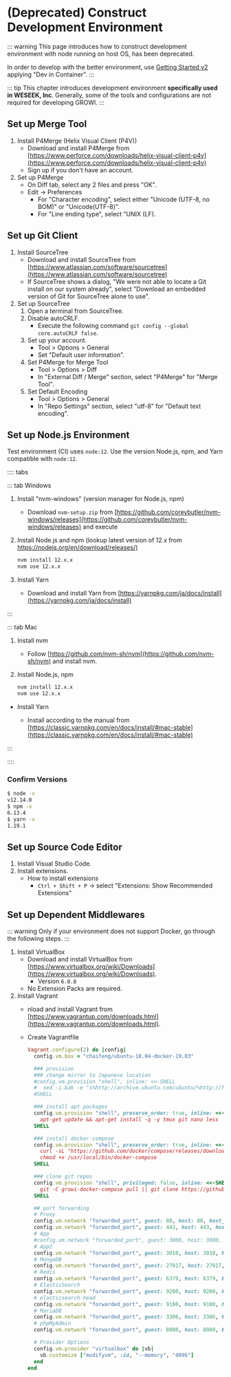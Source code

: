 # (Deprecated) Construct Development Environment

::: warning
This page introduces how to construct development environment with node running on host OS, has been deprecated.

In order to develop with the better environment, use [Getting Started v2](../startup-v2/dev-env.md) applying "Dev in Container".
:::

::: tip
This chapter introduces development environment **specifically used in WESEEK, Inc**.
Generally, some of the tools and configurations are not required for developing GROWI.
:::

## Set up Merge Tool

1. Install P4Merge (Helix Visual Client (P4V))
    * Download and install P4Merge from [https://www.perforce.com/downloads/helix-visual-client-p4v](https://www.perforce.com/downloads/helix-visual-client-p4v)
    * Sign up if you don't have an account.
2. Set up P4Merge
    * On Diff tab, select any 2 files and press "OK".
    * Edit -&gt; Preferences
        * For "Character encoding", select either "Unicode (UTF-8, no BOM)" or "Unicode(UTF-8)".
        * For "Line ending type", select "UNIX (LF).

## Set up Git Client

1. Install SourceTree
    * Download and install SourceTree from [https://www.atlassian.com/software/sourcetree](https://www.atlassian.com/software/sourcetree)
    * If SourceTree shows a dialog, "We were not able to locate a Git install on our system already", select "Download an embedded version of Git for SourceTree alone to use".
2. Set up SourceTree
    1. Open a terminal from SourceTree.
    2. Disable autoCRLF.
        * Execute the following command `git config --global core.autoCRLF false`.
    3. Set up your account.
        * Tool &gt; Options &gt; General
        * Set "Default user information".
    4. Set P4Merge for Merge Tool
        * Tool &gt; Options &gt; Diff
        * In "External Diff / Merge" section, select "P4Merge" for "Merge Tool".
    5. Set Default Encoding
        * Tool &gt; Options &gt; General
        * In "Repo Settings" section, select "utf-8" for "Default text encoding".

## Set up Node.js Environment

Test environment (CI) uses `node:12`. Use the version Node.js, npm, and Yarn compatible with `node:12`.

:::: tabs

::: tab Windows

1. Install "nvm-windows" (version manager for Node.js, npm)
    * Download `nvm-setup.zip` from [https://github.com/coreybutler/nvm-windows/releases](https://github.com/coreybutler/nvm-windows/releases) and execute
1. Install Node.js and npm (lookup latest version of 12.x from <https://nodejs.org/en/download/releases/)>

    ``` cmd
    nvm install 12.x.x
    nvm use 12.x.x
    ```

1. Install Yarn

    * Download and install Yarn from [https://yarnpkg.com/ja/docs/install](https://yarnpkg.com/ja/docs/install)

:::

::: tab Mac

1. Install nvm
    * Follow [https://github.com/nvm-sh/nvm](https://github.com/nvm-sh/nvm) and install nvm.
1. Install Node.js, npm

    ```bash
    nvm install 12.x.x
    nvm use 12.x.x
    ```

* Install Yarn

  * Install according to the manual from [https://classic.yarnpkg.com/en/docs/install/#mac-stable](https://classic.yarnpkg.com/en/docs/install/#mac-stable)

:::

::::

### Confirm Versions

```bash
$ node -v
v12.14.0
$ npm -v
6.13.4
$ yarn -v
1.19.1
```

## Set up Source Code Editor

1. Install Visual Studio Code.
2. Install extensions.
   * How to install extensions
     * `Ctrl + Shift + P` -> select "Extensions: Show Recommended Extensions"

## Set up Dependent Middlewares

::: warning
Only if your environment does not support Docker, go through the following steps.
:::

1. Install VirtualBox
    * Download and install VirtualBox from [https://www.virtualbox.org/wiki/Downloads](https://www.virtualbox.org/wiki/Downloads).
        * Version `6.0.8`
    * No Extension Packs are required.
2. Install Vagrant
    * nload and install Vagrant from [https://www.vagrantup.com/downloads.html](https://www.vagrantup.com/downloads.html).
    * Create Vagrantfile

        ```ruby
        Vagrant.configure(2) do |config|
          config.vm.box = "chaifeng/ubuntu-18.04-docker-19.03"

          ### provision
          ### change mirror to Japanese location
          #config.vm.provision "shell", inline: <<-SHELL
          #  sed -i.bak -e "s%http://archive.ubuntu.com/ubuntu/%http://ftp.iij.ad.jp/pub/linux/ubuntu/archive/%g" /etc/apt/sources.list
          #SHELL

          ### install apt packages
          config.vm.provision "shell", preserve_order: true, inline: <<-SHELL
            apt-get update && apt-get install -q -y tmux git nano less
          SHELL

          ### install docker-compose
          config.vm.provision "shell", preserve_order: true, inline: <<-SHELL
            curl -sL "https://github.com/docker/compose/releases/download/1.25.0/docker-compose-$(uname -s)-$(uname -m)" -o /usr/local/bin/docker-compose
            chmod +x /usr/local/bin/docker-compose
          SHELL

          ### clone git repos
          config.vm.provision "shell", privileged: false, inline: <<-SHELL
            git -C growi-docker-compose pull || git clone https://github.com/weseek/growi-docker-compose
          SHELL

          ## port forwarding
          # Proxy
          config.vm.network "forwarded_port", guest: 80, host: 80, host_ip: "127.0.0.1"
          config.vm.network "forwarded_port", guest: 443, host: 443, host_ip: "127.0.0.1"
          # App
          #config.vm.network "forwarded_port", guest: 3000, host: 3000, host_ip: "127.0.0.1"
          # App2
          config.vm.network "forwarded_port", guest: 3010, host: 3010, host_ip: "127.0.0.1"
          # MongoDB
          config.vm.network "forwarded_port", guest: 27017, host: 27017, host_ip: "127.0.0.1"
          # Redis
          config.vm.network "forwarded_port", guest: 6379, host: 6379, host_ip: "127.0.0.1"
          # ElasticSearch
          config.vm.network "forwarded_port", guest: 9200, host: 9200, host_ip: "127.0.0.1"
          # elasticsearch-head
          config.vm.network "forwarded_port", guest: 9100, host: 9100, host_ip: "127.0.0.1"
          # MariaDB
          config.vm.network "forwarded_port", guest: 3306, host: 3306, host_ip: "127.0.0.1"
          # phpMyAdmin
          config.vm.network "forwarded_port", guest: 8080, host: 8080, host_ip: "127.0.0.1"

          # Provider Options
          config.vm.provider "virtualbox" do |vb|
            vb.customize ["modifyvm", :id, "--memory", "4096"]
          end
        end
        ```
